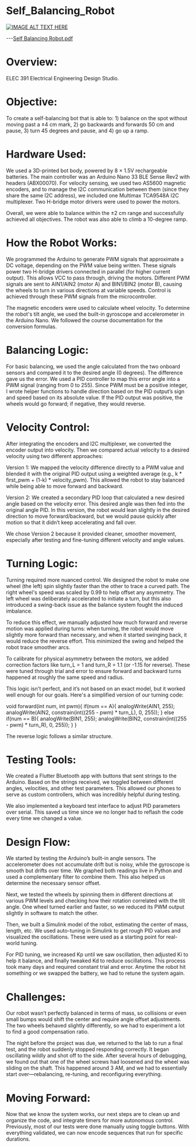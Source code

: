 # Self_Balancing_Robot
[![IMAGE ALT TEXT HERE](https://img.youtube.com/vi/x-iZBCKg02A/0.jpg)](https://www.youtube.com/watch?v=x-iZBCKg02A)

---[Self Balancing Robot.pdf](https://github.com/user-attachments/files/20845381/Self.Balancing.Robot.pdf)

# Overview: 

ELEC 391 Electrical Engineering Design Studio. 

# Objective: 

To create a self-balancing bot that is able to: 1) balance on the spot without moving past a ±4 cm mark, 2) go backwards and forwards 50 cm and pause, 3) turn 45 degrees and pause, and 4) go up a ramp. 

# Hardware Used: 

We used a 3D-printed bot body, powered by 8 × 1.5V rechargeable batteries. The main controller was an Arduino Nano 33 BLE Sense Rev2 with headers (ABX00070). For velocity sensing, we used two AS5600 magnetic encoders, and to manage the I2C communication between them (since they share the same I2C address), we included one Multimax TCA9548A I2C multiplexer. Two H-bridge motor drivers were used to power the motors. 

Overall, we were able to balance within the ±2 cm range and successfully achieved all objectives. The robot was also able to climb a 10-degree ramp. 

# How the Robot Works: 

We programmed the Arduino to generate PWM signals that approximate a DC voltage, depending on the PWM value being written. These signals power two H-bridge drivers connected in parallel (for higher current output). This allows VCC to pass through, driving the motors. Different PWM signals are sent to AIN1/AIN2 (motor A) and BIN1/BIN2 (motor B), causing the wheels to turn in various directions at variable speeds. Control is achieved through these PWM signals from the microcontroller. 

The magnetic encoders were used to calculate wheel velocity. To determine the robot's tilt angle, we used the built-in gyroscope and accelerometer in the Arduino Nano. We followed the course documentation for the conversion formulas. 

# Balancing Logic: 

For basic balancing, we used the angle calculated from the two onboard sensors and compared it to the desired angle (0 degrees). The difference gave us the error. We used a PID controller to map this error angle into a PWM signal (ranging from 0 to 255). Since PWM must be a positive integer, I wrote helper functions to handle direction based on the PID output’s sign and speed based on its absolute value. If the PID output was positive, the wheels would go forward; if negative, they would reverse. 

# Velocity Control: 

After integrating the encoders and I2C multiplexer, we converted the encoder output into velocity. Then we compared actual velocity to a desired velocity using two different approaches: 

Version 1: We mapped the velocity difference directly to a PWM value and blended it with the original PID output using a weighted average (e.g., k * first_pwm + (1-k) * velocity_pwm). This allowed the robot to stay balanced while being able to move forward and backward. 

Version 2: We created a secondary PID loop that calculated a new desired angle based on the velocity error. This desired angle was then fed into the original angle PID. In this version, the robot would lean slightly in the desired direction to move forward/backward, but we would pause quickly after motion so that it didn’t keep accelerating and fall over. 

We chose Version 2 because it provided cleaner, smoother movement, especially after testing and fine-tuning different velocity and angle values.  

# Turning Logic: 

Turning required more nuanced control. We designed the robot to make one wheel (the left) spin slightly faster than the other to trace a curved path. The right wheel's speed was scaled by 0.99 to help offset any asymmetry. The left wheel was deliberately accelerated to initiate a turn, but this also introduced a swing-back issue as the balance system fought the induced imbalance. 

To reduce this effect, we manually adjusted how much forward and reverse motion was applied during turns: when turning, the robot would move slightly more forward than necessary, and when it started swinging back, it would reduce the reverse effort. This minimized the swing and helped the robot trace smoother arcs. 

To calibrate for physical asymmetry between the motors, we added correction factors like turn_L = 1 and turn_R = 1.1 (or -1.15 for reverse). These were tuned through trial and error to ensure forward and backward turns happened at roughly the same speed and radius. 

This logic isn't perfect, and it’s not based on an exact model, but it worked well enough for our goals. Here's a simplified version of our turning code: 

void forward(int num, int pwm){ 
  if(num == A){ 
    analogWrite(AIN1, 255); 
    analogWrite(AIN2, constrain(int((255 - pwm) * turn_L), 0, 255)); 
  } else if(num == B){ 
    analogWrite(BIN1, 255); 
    analogWrite(BIN2, constrain(int((255 - pwm) * turn_R), 0, 255)); 
  } 
} 
  

The reverse logic follows a similar structure. 

# Testing Tools: 

We created a Flutter Bluetooth app with buttons that sent strings to the Arduino. Based on the strings received, we toggled between different angles, velocities, and other test parameters. This allowed our phones to serve as custom controllers, which was incredibly helpful during testing. 

We also implemented a keyboard test interface to adjust PID parameters over serial. This saved us time since we no longer had to reflash the code every time we changed a value. 

# Design Flow: 

We started by testing the Arduino’s built-in angle sensors. The accelerometer does not accumulate drift but is noisy, while the gyroscope is smooth but drifts over time. We graphed both readings live in Python and used a complementary filter to combine them. This also helped us determine the necessary sensor offset. 

Next, we tested the wheels by spinning them in different directions at various PWM levels and checking how their rotation correlated with the tilt angle. One wheel turned earlier and faster, so we reduced its PWM output slightly in software to match the other. 

Then, we built a Simulink model of the robot, estimating the center of mass, length, etc. We used auto-tuning in Simulink to get rough PID values and visualized the oscillations. These were used as a starting point for real-world tuning. 

For PID tuning, we increased Kp until we saw oscillation, then adjusted Ki to help it balance, and finally tweaked Kd to reduce oscillations. This process took many days and required constant trial and error. Anytime the robot hit something or we swapped the battery, we had to retune the system again. 

# Challenges: 

Our robot wasn’t perfectly balanced in terms of mass, so collisions or even small bumps would shift the center and require angle offset adjustments. The two wheels behaved slightly differently, so we had to experiment a lot to find a good compensation ratio. 

The night before the project was due, we returned to the lab to run a final test, and the robot suddenly stopped responding correctly. It began oscillating wildly and shot off to the side. After several hours of debugging, we found out that one of the wheel screws had loosened and the wheel was sliding on the shaft. This happened around 3 AM, and we had to essentially start over—rebalancing, re-tuning, and reconfiguring everything. 

# Moving Forward: 

Now that we know the system works, our next steps are to clean up and organize the code, and integrate timers for more autonomous control. Previously, most of our tests were done manually using toggle buttons. With everything validated, we can now encode sequences that run for specific durations. 
